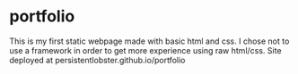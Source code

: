 # portfolio

This is my first static webpage made with basic html and css. I chose not to use a framework in order to get more experience using raw html/css. Site deployed at persistentlobster.github.io/portfolio

